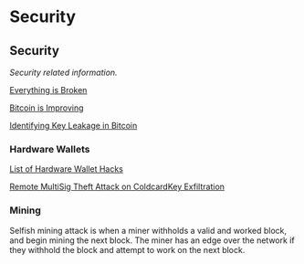 # Security

## Security <a id="68962683-8c96-4d80-8a0e-46cd7885ce27"></a>

_Security related information._

[Everything is Broken](https://www.youtube.com/watch?v=UDbl-2gk7n0)

[Bitcoin is Improving](https://blog.bitmex.com/build-systems-security-bitcoin-is-improving/)

[Identifying Key Leakage in Bitcoin](https://link.springer.com/chapter/10.1007/978-3-030-00470-5_29)

### Hardware Wallets <a id="7fdd82e3-863e-40a7-bbf8-6de29a22ae69"></a>

[List of Hardware Wallet Hacks](https://thecharlatan.github.io/List-Of-Hardware-Wallet-Hacks/)

[Remote MultiSig Theft Attack on Coldcard](https://shiftcrypto.ch/blog/remote-multisig-theft-attack-on-the-coldcard-hardware-wallet/)[Key Exfiltration](https://medium.com/blockstream/anti-exfil-stopping-key-exfiltration-589f02facc2e)

### Mining <a id="e6ba1361-57f9-4bf6-929f-5ba8f0a100e0"></a>

Selfish mining attack is when a miner withholds a valid and worked block, and begin mining the next block. The miner has an edge over the network if they withhold the block and attempt to work on the next block.

